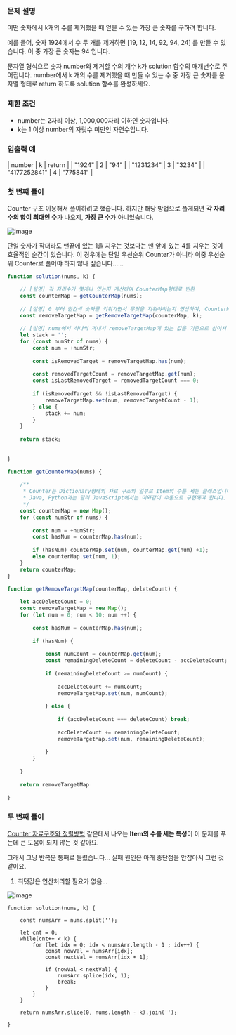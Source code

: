 ### 문제 설명

어떤 숫자에서 k개의 수를 제거했을 때 얻을 수 있는 가장 큰 숫자를 구하려 합니다.

예를 들어, 숫자 1924에서 수 두 개를 제거하면 [19, 12, 14, 92, 94, 24] 를 만들 수 있습니다. 이 중 가장 큰 숫자는 94 입니다.

문자열 형식으로 숫자 number와 제거할 수의 개수 k가 solution 함수의 매개변수로 주어집니다. number에서 k 개의 수를 제거했을 때 만들 수 있는 수 중 가장 큰 숫자를 문자열 형태로 return 하도록 solution 함수를 완성하세요.

### 제한 조건

- number는 2자리 이상, 1,000,000자리 이하인 숫자입니다.
- k는 1 이상 number의 자릿수 미만인 자연수입니다.

### 입출력 예

| number | k	| return |
| "1924"	| 2	| "94" |
| "1231234"	| 3	| "3234" |
| "4177252841" |	4	| "775841" |

### 첫 번쨰 풀이

Counter 구조 이용해서 풀이하려고 했습니다.
하지만 해당 방법으로 풀게되면 **각 자리수의 합이 최대인 수**가 나오지, **가장 큰 수**가 아니었습니다.

![image](https://user-images.githubusercontent.com/86306802/206646291-90ee99f3-6161-4c99-9c32-fa05bb5b36d6.png)

단일 숫자가 작더라도 맨끝에 있는 1을 지우는 것보다는 맨 앞에 있는 4를 지우는 것이 효율적인 순간이 있습니다.
이 경우에는 단일 우선순위 Counter가 아니라 이중 우선순위 Counter로 풀어야 하지 않나 싶습니다...... 

```javascript
function solution(nums, k) {

    // [설명] 각 자리수가 몇개나 있는지 계산하여 CounterMap형태로 반환
    const counterMap = getCounterMap(nums);
    
    // [설명] 0 부터 한칸씩 숫자를 키워가면서 무엇을 지워야하는지 연산하여, CounterMap형태로 반환
    const removeTargetMap = getRemoveTargetMap(counterMap, k);
    
    // [설명] nums에서 하나씩 꺼내서 removeTargetMap에 있는 값을 기준으로 삼아서 무시하거나, stack(string)안에 하나씩 넣고 완성
    let stack = '';
    for (const numStr of nums) {
        const num = +numStr;
        
        const isRemovedTarget = removeTargetMap.has(num);
        
        const removedTargetCount = removeTargetMap.get(num);
        const isLastRemovedTarget = removedTargetCount === 0;
        
        if (isRemovedTarget && !isLastRemovedTarget) {
            removeTargetMap.set(num, removedTargetCount - 1);
        } else {
            stack += num;
        }
    }
    
    return stack;
    
    
}

function getCounterMap(nums) {
    
    /**
     * Counter는 Dictionary형태의 자료 구조의 일부로 Item의 수를 세는 클래스입니다.
     * Java, Python과는 달리 JavaScript에서는 이와같이 수동으로 구현해야 합니다.
     */
    const counterMap = new Map();
    for (const numStr of nums) {
        
        const num = +numStr;
        const hasNum = counterMap.has(num);
        
        if (hasNum) counterMap.set(num, counterMap.get(num) +1);
        else counterMap.set(num, 1);
    }
    return counterMap;
}

function getRemoveTargetMap(counterMap, deleteCount) {
    
    let accDeleteCount = 0;
    const removeTargetMap = new Map();
    for (let num = 0; num < 10; num ++) {
        
        const hasNum = counterMap.has(num);
        
        if (hasNum) {
            
            const numCount = counterMap.get(num);
            const remainingDeleteCount = deleteCount - accDeleteCount;
            
            if (remainingDeleteCount >= numCount) {
                
                accDeleteCount += numCount;
                removeTargetMap.set(num, numCount);
                
            } else {
                
                if (accDeleteCount === deleteCount) break;
                
                accDeleteCount += remainingDeleteCount;
                removeTargetMap.set(num, remainingDeleteCount);
                
            }
        }
        
    }
    
    return removeTargetMap
    
}
```

### 두 번째 풀이

[Counter 자료구조와 정렬방법](https://smlee729.github.io/python/data%20structure/2015/03/15/1-count-of-maximum.html) 같은데서 나오는 **Item의 수를 세는 특성**이 이 문제를 푸는데 큰 도움이 되지 않는 것 같아요.

그래서 그냥 반복문 통째로 돌렸습니다...
실패 원인은 아래 중단점을 안잡아서 그런 것 같아요.

1. 최댓값은 연산처리할 필요가 없음...

![image](https://user-images.githubusercontent.com/86306802/206651138-3db675fa-5249-4465-ab18-126992e717b8.png)


```
function solution(nums, k) {
    
    const numsArr = nums.split('');
    
    let cnt = 0;
    while(cnt++ < k) {
        for (let idx = 0; idx < numsArr.length - 1 ; idx++) {
            const nowVal = numsArr[idx];
            const nextVal = numsArr[idx + 1];
            
            if (nowVal < nextVal) {
                numsArr.splice(idx, 1);
                break;
            }
        }
    }
    
    return numsArr.slice(0, nums.length - k).join('');
    
}
```
